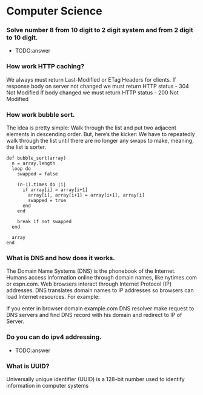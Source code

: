 # Computer Science

### Solve number 8 from 10 digit to 2 digit system and from 2 digit to 10 digit. 
- TODO:answer

### How work HTTP caching?
We always must return Last-Modified or ETag Headers for clients.
If response body on server not changed we must return HTTP status - 304 Not Modified
If body changed we must return HTTP status - 200 Not Modified
 
### How work bubble sort.
The idea is pretty simple: Walk through the list and put two adjacent elements in descending order. But, here’s the kicker: We have to repeatedly walk through the list until there are no longer any swaps to make, meaning, the list is sorter.
```
def bubble_sort(array)
  n = array.length
  loop do
    swapped = false

    (n-1).times do |i|
      if array[i] > array[i+1]
        array[i], array[i+1] = array[i+1], array[i]
        swapped = true
      end
    end

    break if not swapped
  end

  array
end
```

### What is DNS and how does it works.
The Domain Name Systems (DNS) is the phonebook of the Internet. Humans access information online through domain names, like nytimes.com or espn.com. Web browsers interact through Internet Protocol (IP) addresses. DNS translates domain names to IP addresses so browsers can load Internet resources. 
For example:

If you enter in browser domain example.com
DNS resolver make request to DNS servers and find DNS record with his domain and redirect to IP of Server.

### Do you can do ipv4 addressing.
- TODO:answer

### What is UUID?
Universally unique identifier (UUID) is a 128-bit number used to identify information in computer systems